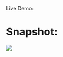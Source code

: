 Live Demo: [](https://arghac14.github.io/Typing-speed-tester)
# Snapshot:
![](https://github.com/arghac14/Typing-speed-tester/blob/master/public/Snapshot.JPG)
